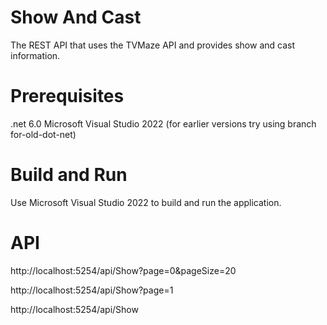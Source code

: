# Show And Cast

The REST API that uses the TVMaze API and provides show and cast information.

# Prerequisites
.net 6.0
Microsoft Visual Studio 2022
(for earlier versions try using branch for-old-dot-net)

# Build and Run
Use Microsoft Visual Studio 2022 to build and run the application.

# API
http://localhost:5254/api/Show?page=0&pageSize=20

http://localhost:5254/api/Show?page=1

http://localhost:5254/api/Show
